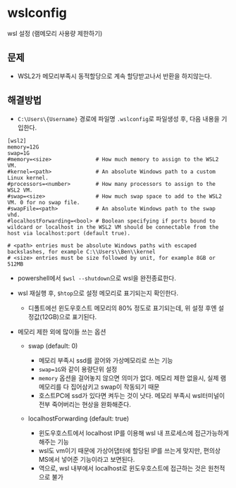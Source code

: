 # wslconfig

wsl 설정 (램메모리 사용량 제한하기)

## 문제

- WSL2가 메모리부족시 동적할당으로 계속 할당받고나서 반환을 하지않는다.

## 해결방법

- `C:\Users\{Username}` 경로에 파일명 `.wslconfig`로 파일생성 후, 다음 내용을 기입한다.

```shell
[wsl2]
memory=12G   
swap=1G
#memory=<size>              # How much memory to assign to the WSL2 VM.
#kernel=<path>              # An absolute Windows path to a custom Linux kernel.
#processors=<number>        # How many processors to assign to the WSL2 VM.
#swap=<size>                # How much swap space to add to the WSL2 VM. 0 for no swap file.
#swapFile=<path>            # An absolute Windows path to the swap vhd.
#localhostForwarding=<bool> # Boolean specifying if ports bound to wildcard or localhost in the WSL2 VM should be connectable from the host via localhost:port (default true).

# <path> entries must be absolute Windows paths with escaped backslashes, for example C:\\Users\\Ben\\kernel
# <size> entries must be size followed by unit, for example 8GB or 512MB
```

- powershell에서 `$wsl --shutdown`으로 wsl을 완전종료한다.
- wsl 재실행 후, `$htop`으로 설정 메모리로 표기되는지 확인한다.
  - 디폴트에선 윈도우호스트 메모리의 80% 정도로 표기되는데, 위 설정 후엔 설정값(12GB)으로 표기된다.

- 메모리 제한 외에 많이들 쓰는 옵션
  - swap (default: 0)
    - 메모리 부족시 ssd를 끌어와 가상메모리로 쓰는 기능
    - `swap=1G`와 같이 용량단위 설정
    - `memory` 옵션을 걸어놓지 않으면 의미가 없다. 메모리 제한 없을시, 실제 램메모리를 다 집어삼키고 swap이 작동되기 때문
    - 호스트PC에 ssd가 있다면 켜두는 것이 낫다. 메모리 부족시 wsl터미널이 전부 죽어버리는 현상을 완화해준다.

  - localhostForwarding (default: true)
    - 윈도우호스트에서 localhost IP를 이용해 wsl 내 프로세스에 접근가능하게 해주는 기능
    - wsl도 vm이기 때문에 가상어댑터에 할당된 IP를 쓰는게 맞지만, 편의상 MS에서 넣어준 기능이라고 보면된다.
    - 역으로, wsl 내부에서 localhost로 윈도우호스트에 접근하는 것은 원천적으로 불가
